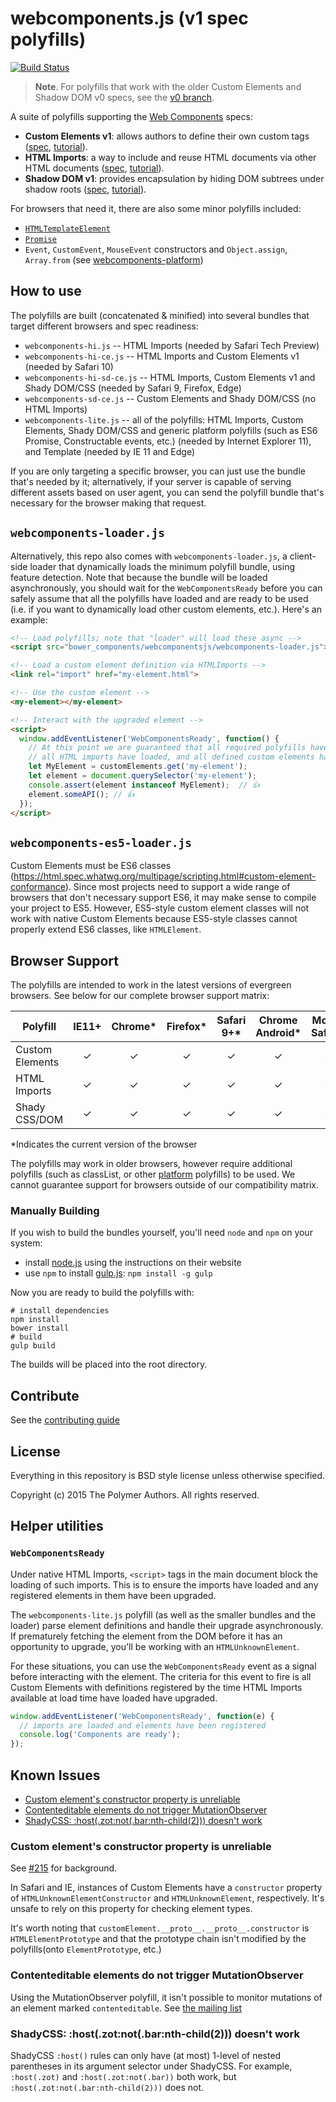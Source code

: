 webcomponents.js (v1 spec polyfills)
================

[![Build Status](https://travis-ci.org/webcomponents/webcomponentsjs.svg?branch=master)](https://travis-ci.org/webcomponents/webcomponentsjs)

> **Note**. For polyfills that work with the older Custom Elements and Shadow DOM v0 specs, see the [v0 branch](https://github.com/webcomponents/webcomponentsjs/tree/v0).

A suite of polyfills supporting the [Web Components](http://webcomponents.org) specs:

- **Custom Elements v1**: allows authors to define their own custom tags ([spec](https://w3c.github.io/webcomponents/spec/custom/), [tutorial](https://developers.google.com/web/fundamentals/getting-started/primers/customelements)).
- **HTML Imports**: a way to include and reuse HTML documents via other HTML documents ([spec](https://w3c.github.io/webcomponents/spec/imports/), [tutorial](https://www.html5rocks.com/en/tutorials/webcomponents/imports/)).
- **Shadow DOM v1**: provides encapsulation by hiding DOM subtrees under shadow roots ([spec](https://w3c.github.io/webcomponents/spec/shadow/), [tutorial](https://developers.google.com/web/fundamentals/getting-started/primers/shadowdom)).

For browsers that need it, there are also some minor polyfills included:
- [`HTMLTemplateElement`](https://github.com/webcomponents/template)
- [`Promise`](https://github.com/stefanpenner/es6-promise)
- `Event`, `CustomEvent`, `MouseEvent` constructors and `Object.assign`, `Array.from` (see [webcomponents-platform](https://github.com/webcomponents/webcomponents-platform))

## How to use

The polyfills are built (concatenated & minified) into several bundles that target
different browsers and spec readiness:

- `webcomponents-hi.js` -- HTML Imports (needed by Safari Tech Preview)
- `webcomponents-hi-ce.js` -- HTML Imports and Custom Elements v1 (needed by Safari 10)
- `webcomponents-hi-sd-ce.js` -- HTML Imports, Custom Elements v1 and Shady DOM/CSS (needed by Safari 9, Firefox, Edge)
- `webcomponents-sd-ce.js` -- Custom Elements and Shady DOM/CSS (no HTML Imports)
- `webcomponents-lite.js` -- all of the polyfills: HTML Imports, Custom Elements, Shady DOM/CSS and generic platform polyfills (such as ES6 Promise, Constructable events, etc.) (needed by Internet Explorer 11), and Template (needed by IE 11 and Edge)

If you are only targeting a specific browser, you can just use the bundle that's
needed by it; alternatively, if your server is capable of serving different assets based on user agent, you can send the polyfill bundle that's necessary for the browser making that request.

## `webcomponents-loader.js`

Alternatively, this repo also comes with `webcomponents-loader.js`, a client-side
loader that dynamically loads the minimum polyfill bundle, using feature detection.
Note that because the bundle will be loaded asynchronously, you should wait for the `WebComponentsReady` before you can safely assume that all the polyfills have
loaded and are ready to be used (i.e. if you want to dynamically load other custom
elements, etc.). Here's an example:

```html
<!-- Load polyfills; note that "loader" will load these async -->
<script src="bower_components/webcomponentsjs/webcomponents-loader.js"></script>

<!-- Load a custom element definition via HTMLImports -->
<link rel="import" href="my-element.html">

<!-- Use the custom element -->
<my-element></my-element>

<!-- Interact with the upgraded element -->
<script>
  window.addEventListener('WebComponentsReady', function() {
    // At this point we are guaranteed that all required polyfills have loaded,
    // all HTML imports have loaded, and all defined custom elements have upgraded
    let MyElement = customElements.get('my-element');
    let element = document.querySelector('my-element');
    console.assert(element instanceof MyElement);  // 👍
    element.someAPI(); // 👍
  });
</script>
```

## `webcomponents-es5-loader.js`

Custom Elements must be ES6 classes (https://html.spec.whatwg.org/multipage/scripting.html#custom-element-conformance). Since most projects need to support a wide range of browsers that don't necessary support ES6, it may make sense to compile your project to ES5. However, ES5-style custom element classes will not work with native Custom Elements because ES5-style classes cannot properly extend ES6 classes, like `HTMLElement`.

## Browser Support

The polyfills are intended to work in the latest versions of evergreen browsers. See below
for our complete browser support matrix:

| Polyfill   | IE11+ | Chrome* | Firefox* | Safari 9+* | Chrome Android* | Mobile Safari* |
| ---------- |:-----:|:-------:|:--------:|:----------:|:---------------:|:--------------:|
| Custom Elements | ✓ | ✓ | ✓ | ✓ | ✓| ✓ |
| HTML Imports |  ✓ | ✓ | ✓ | ✓| ✓| ✓ |
| Shady CSS/DOM |  ✓ | ✓ | ✓ | ✓ | ✓ | ✓ |

\*Indicates the current version of the browser

The polyfills may work in older browsers, however require additional polyfills (such as classList, or other [platform](https://github.com/webcomponents/webcomponents-platform)
polyfills) to be used. We cannot guarantee support for browsers outside of our compatibility matrix.


### Manually Building

If you wish to build the bundles yourself, you'll need `node` and `npm` on your system:

 * install [node.js](http://nodejs.org/) using the instructions on their website
 * use `npm` to install [gulp.js](http://gulpjs.com/): `npm install -g gulp`

Now you are ready to build the polyfills with:

    # install dependencies
    npm install
    bower install
    # build
    gulp build

The builds will be placed into the root directory.

## Contribute

See the [contributing guide](CONTRIBUTING.md)

## License

Everything in this repository is BSD style license unless otherwise specified.

Copyright (c) 2015 The Polymer Authors. All rights reserved.

## Helper utilities

### `WebComponentsReady`

Under native HTML Imports, `<script>` tags in the main document block the loading of such imports. This is to ensure the imports have loaded and any registered elements in them have been upgraded.

The `webcomponents-lite.js` polyfill (as well as the smaller bundles and the loader) parse element definitions and handle their upgrade asynchronously. If prematurely fetching the element from the DOM before it has an opportunity to upgrade, you'll be working with an `HTMLUnknownElement`.

For these situations, you can use the `WebComponentsReady` event as a signal before interacting with the element. The criteria for this event to fire is all Custom Elements with definitions registered by the time HTML Imports available at load time have loaded have upgraded.

```js
window.addEventListener('WebComponentsReady', function(e) {
  // imports are loaded and elements have been registered
  console.log('Components are ready');
});
```

## Known Issues

  * [Custom element's constructor property is unreliable](#constructor)
  * [Contenteditable elements do not trigger MutationObserver](#contentedit)
  * [ShadyCSS: :host(.zot:not(.bar:nth-child(2))) doesn't work](#nestedparens)

### Custom element's constructor property is unreliable <a id="constructor"></a>
See [#215](https://github.com/webcomponents/webcomponentsjs/issues/215) for background.

In Safari and IE, instances of Custom Elements have a `constructor` property of `HTMLUnknownElementConstructor` and `HTMLUnknownElement`, respectively. It's unsafe to rely on this property for checking element types.

It's worth noting that `customElement.__proto__.__proto__.constructor` is `HTMLElementPrototype` and that the prototype chain isn't modified by the polyfills(onto `ElementPrototype`, etc.)

### Contenteditable elements do not trigger MutationObserver <a id="contentedit"></a>
Using the MutationObserver polyfill, it isn't possible to monitor mutations of an element marked `contenteditable`.
See [the mailing list](https://groups.google.com/forum/#!msg/polymer-dev/LHdtRVXXVsA/v1sGoiTYWUkJ)

### ShadyCSS: :host(.zot:not(.bar:nth-child(2))) doesn't work <a id="nestedparens"></a>
ShadyCSS `:host()` rules can only have (at most) 1-level of nested parentheses in its argument selector under ShadyCSS. For example, `:host(.zot)` and `:host(.zot:not(.bar))` both work, but `:host(.zot:not(.bar:nth-child(2)))` does not.
